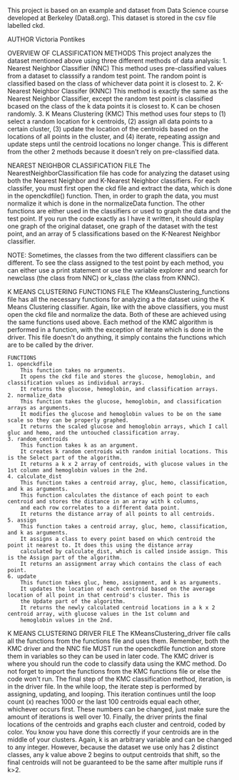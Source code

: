 This project is based on an example and dataset from Data Science course developed at Berkeley (Data8.org).
This dataset is stored in the csv file labelled ckd.

AUTHOR
Victoria Pontikes

OVERVIEW OF CLASSIFICATION METHODS
This project analyzes the dataset mentioned above using three different methods of data analysis:
	1. Nearest Neighbor Classifier (NNC)
		This method uses pre-classified values from a dataset to classsify a random test point.
		The random point is classified based on the class of whichever data point it is closest to.
	2. K-Nearest Neighbor Classifer (KNNC)
		This method is exactly the same as the Nearest Neighbor Classifier, except the random test 
		point is classified bcased on the class of the k data points it is closest to.
		K can be chosen randomly.
	3. K Means Clustering (KMC)
		This method uses four steps to (1) select a random location for k centroids, (2) assign all
		data points to a certain cluster, (3) update the location of the centroids based on the locations
		of all points in the cluster, and (4) iterate, repeating assign and update steps until the
		centroid locations no longer change.
		This is different from the other 2 methods because it doesn't rely on pre-classified data.

NEAREST NEIGHBOR CLASSIFICATION FILE
The NearestNeighborClassification file has code for analyzing the dataset using both the Nearest Neighbor and
K-Nearest Neighbor classifiers. For each classifer, you must first open the ckd file and extract the data, which is
done in the openckdfile() function. Then, in order to graph the data, you must normalize it which is done in the
normalizeData function. The other functions are either used in the classifiers or used to graph the data and the 
test point. If you run the code exactly as I have it written, it should display one graph of the original dataset,
one graph of the dataset with the test point, and an array of 5 classifications based on the K-Nearest Neighbor
classifier. 

NOTE: Sometimes, the classes from the two different classifiers can be different. To see the class assigned to 
the test point by each method, you can either use a print statement or use the variable explorer and search for 
newclass (the class from NNC) or k_class (the class from KNNC).

K MEANS CLUSTERING FUNCTIONS FILE
The KMeansClustering_functions file has all the necessary functions for analyzing a the dataset using the K Means
Clustering classifier. Again, like with the above classifiers, you must open the ckd file and normalize the data.
Both of these are achieved using the same functions used above. Each method of the KMC algorithm is performed in a
function, with the exception of iterate which is done in the driver. This file doesn't do anything, it simply 
contains the functions which are to be called by the driver.
 	
	FUNCTIONS
	1. openckdfile
		This function takes no arguments.
		It opens the ckd file and stores the glucose, hemoglobin, and classification values as individual arrays.
		It returns the glucose, hemoglobin, and classification arrays.
	2. normalize_data
		This function takes the glucose, hemoglobin, and classification arrays as arguments.
		It modifies the glucose and hemoglobin values to be on the same scale so they can be properly graphed.
		It returns the scaled glucose and hemoglobin arrays, which I call gluc and hemo, and the untouched classification array.
	3. random_centroids
		This function takes k as an argument.
		It creates k random centroids with random initial locations. This is the Select part of the algorithm.
		It returns a k x 2 array of centroids, with glucose values in the 1st column and hemoglobin values in the 2nd.
	4. calculate_dist
		This function takes a centroid array, gluc, hemo, classification, and k as arguments.
		This function calculates the distance of each point to each centroid and stores the distance in an array with k columns,
		and each row correlates to a different data point.
		It returns the distance array of all points to all centroids.
	5. assign
		This function takes a centroid array, gluc, hemo, classification, and k as arguments.
		It assigns a class to every point based on which centroid the point it nearest to. It does this using the distance array 
		calculated by calculate_dist, which is called inside assign. This is the Assign part of the algorithm.
		It returns an assignment array which contains the class of each point.
	6. update
		This function takes gluc, hemo, assignment, and k as arguments.
		It updates the location of each centroid based on the average location of all point in that centroid's cluster. This is 
		the Update part of the algorithm.
		It returns the newly calculated centroid locations in a k x 2 centroid array, with glucose values in the 1st column and
		hemoglobin values in the 2nd.

K MEANS CLUSTERING DRIVER FILE
The KMeansClustering_driver file calls all the functions from the functions file and uses them. Remember, both the
KMC driver and the NNC file MUST run the openckdfile function and store them in variables so they can be used in 
later code. The KMC driver is where you should run the code to classify data using the KMC method. Do not forget to
import the functions from the KMC functions file or else the code won't run. The final step of the KMC classification
method, iteration, is in the driver file. In the while loop, the iterate step is performed by assigning, updating, and looping.
This iteration continues until the loop count (x) reaches 1000 or the last 100 centroids equal each other, whichever
occurs first. These numbers can be changed, just make sure the amount of iterations is well over 10. Finally, the driver
prints the final locations of the centroids and graphs each cluster and centroid, coded by color. You know you have done 
this correctly if your centroids are in the middle of your clusters. Again, k is an arbitrary variable and can be changed 
to any integer. However, because the dataset we use only has 2 distinct classes, any k value above 2 begins to output centroids
that shift, so the final centroids will not be guaranteed to be the same after multiple runs if k>2.  



